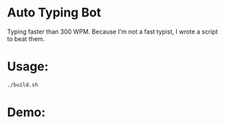 # Auto Typing Bot
Typing faster than 300 WPM. Because I'm not a fast typist, I wrote a script to beat them.

# Usage:
```bash
./build.sh
```

# Demo:

